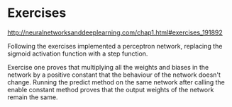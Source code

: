 
# Exercises

http://neuralnetworksanddeeplearning.com/chap1.html#exercises_191892

Following the exercises implemented a perceptron network, replacing the sigmoid activation function with a step function. 

Exercise one proves that multiplying all the weights and biases in the network by a positive constant that the behaviour of the network doesn't change. Running the predict method on the same network after calling the enable constant method proves that the output weights of the network remain the same.



